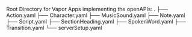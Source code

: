Root Directory for Vapor Apps implementing the openAPIs:
.
├── Action.yaml
├── Character.yaml
├── MusicSound.yaml
├── Note.yaml
├── Script.yaml
├── SectionHeading.yaml
├── SpokenWord.yaml
├── Transition.yaml
└── serverSetup.yaml